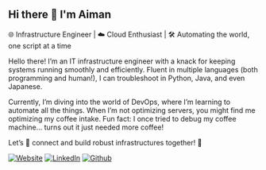 <!-- markdownlint-disable MD041 -->

## Hi there 👋 I'm Aiman

🌐 Infrastructure Engineer | ☁️ Cloud Enthusiast | 🛠️ Automating the world, one script at a time

Hello there!
I’m an IT infrastructure engineer with a knack for keeping systems running smoothly and efficiently.
Fluent in multiple languages (both programming and human!), I can troubleshoot in Python, Java, and even Japanese.

Currently, I’m diving into the world of DevOps, where I’m learning to automate all the things.
When I’m not optimizing servers, you might find me optimizing my coffee intake. Fun fact: I once tried to debug my coffee machine… turns out it just needed more coffee!

Let’s 🔗 connect and build robust infrastructures together! 🚀

[![Website](https://img.shields.io/badge/website-000000?style=for-the-badge&logo=About.me&logoColor=white)](https://eymankun.gitlab.io/bio-page/)
[![LinkedIn](https://img.shields.io/badge/LinkedIn-0077B5?style=for-the-badge&logo=linkedin&logoColor=white
)](https://www.linkedin.com/in/muhammad-aiman/)
[![Github](https://img.shields.io/badge/GitHub-100000?style=for-the-badge&logo=github&logoColor=white)](https://github.com/eymankun)
